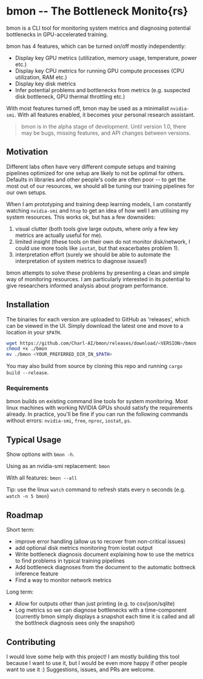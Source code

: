# bmon -- The Bottleneck Monito{rs}

bmon is a CLI tool for monitoring system metrics and diagnosing potential bottlenecks in GPU-accelerated training.

bmon has 4 features, which can be turned on/off mostly independently:
  - Display key GPU metrics (utilization, memory usage, temperature, power etc.)
  - Display key CPU metrics for running GPU compute processes (CPU utilization, RAM etc.)
  - Display key disk metrics
  - Infer potential problems and bottlenecks from metrics (e.g. suspected disk bottleneck, GPU thermal throttling etc.)

With most features turned off, bmon may be used as a minimalist `nvidia-smi`. With all features enabled, it becomes your personal research assistant.

> bmon is in the alpha stage of development. Until version 1.0, there may be bugs, missing features, and API changes between versions.


## Motivation

Different labs often have very different compute setups and training pipelines optimized for one setup are likely to not be optimal for others. Defaults in libraries and other people's code are often poor -- to get the most out of our resources, we should all be tuning our training pipelines for our own setups.

When I am prototyping and training deep learning models, I am constantly watching `nvidia-smi` and `htop` to get an idea of how well I am utilising my system resources. This works ok, but has a few downsides:
  1. visual clutter (both tools give large outputs, where only a few key metrics are actually useful for me).
  1. limited insight (these tools on their own do not monitor disk/network, I could use more tools like `iostat`, but that exacerbates problem 1).
  1. interpretation effort (surely we should be able to automate the interpretation of system metrics to diagnose issues!)

bmon attempts to solve these problems by presenting a clean and simple way of monitoring resources. I am particularly interested in its potential to give researchers informed analysis about program performance.

## Installation

The binaries for each version are uploaded to GitHub as 'releases', which can be viewed in the UI. Simply download the latest one and move to a location in your `$PATH`.

```bash
wget https://github.com/Charl-AI/bmon/releases/download/<VERSION>/bmon
chmod +x ./bmon
mv ./bmon <YOUR_PREFERRED_DIR_IN_$PATH>
```

You may also build from source by cloning this repo and running `cargo build --release`.

### Requirements

bmon builds on existing command line tools for system monitoring. Most linux machines with working NVIDIA GPUs should satisfy the requirements already. In practice, you'll be fine if you can run the following commands without errors: `nvidia-smi`, `free`, `nproc`, `iostat`, `ps`.

## Typical Usage

Show options with `bmon -h`.

Using as an nvidia-smi replacement: `bmon`

With all features: `bmon --all`

Tip: use  the linux `watch` command to refresh stats every n seconds (e.g. `watch -n 5 bmon`)

## Roadmap

Short term: 
 - improve error handling (allow us to recover from non-critical issues)
 - add optional disk metrics monitoring from iostat output
 - Write bottleneck diagnosis document explaining how to use the metrics to find problems in typical training pipelines
 - Add bottleneck diagnoses from the document to the automatic bottneck inference feature
 - Find a way to monitor network metrics

Long term:
 - Allow for outputs other than just printing (e.g. to csv/json/sqlite)
 - Log metrics so we can diagnose bottlenecks with a time-component (currently bmon simply displays a snapshot each time it is called and all the bottlneck diagnosis sees only the snapshot)

## Contributing

I would love some help with this project! I am mostly building this tool because I want to use it, but I would be even more happy if other people want to use it :) Suggestions, issues, and PRs are welcome.
